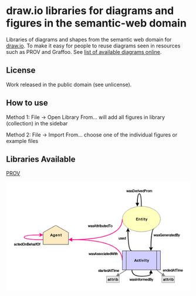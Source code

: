 # draw.io libraries for diagrams and figures in the semantic-web domain
Libraries of diagrams and shapes from the semantic
web domain for [draw.io](https://www.draw.io/).
To make it easy for people to reuse diagrams seen in resources such as PROV and Graffoo.
See [list of available diagrams online](https://coolharsh55.github.io/semweb-drawio-libraries/).

## License
Work released in the public domain (see unlicense).

## How to use
Method 1: File -> Open Library From... will add all figures in library (collection) in the sidebar

Method 2: File -> Import From... choose one of the individual figures or example files

## Libraries Available

[PROV](https://www.w3.org/TR/prov-o/)

![PROV example](prov/example-prov.png)
